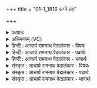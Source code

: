 +++
title = "01-1_1816 अग्ने तव"

+++
<details><summary>पदपाठः</summary>

अ꣡ग्ने꣢꣯। त꣡व꣢꣯। श्र꣡वः꣢꣯। व꣡यः꣢꣯। म꣡हि꣢꣯। भ्रा꣣जन्ते। अर्च꣡यः꣢। वि꣣भावसो। विभा। वसो। बृ꣡ह꣢꣯द्भानो। बृ꣡ह꣢꣯त्। भा꣣नो। श꣡व꣢꣯सा। वा꣡ज꣢꣯म्। उ꣣क्थ्य꣢म्। द꣡धा꣢꣯सि। दा꣣शु꣡षे꣢। क꣣वे। १८१६।
</details>

<details><summary>अधिमन्त्रम् (VC)</summary>

- अग्निः
- अग्निः पावकः
- विष्टारपङ्क्तिः
- पञ्चमः
</details>

<details><summary>हिन्दी : आचार्य रामनाथ वेदालंकार - विषयः</summary>

प्रथम मन्त्र में अग्नि नाम से परमात्मा के स्वरूप और उपकार का वर्णन है।
</details>

<details><summary>हिन्दी : आचार्य रामनाथ वेदालंकार - पदार्थः</summary>

पदार्थान्वय -  हे (अग्ने) जगन्नायक परमेश ! (तव) आपका (श्रवः) यश और (वयः) ऐश्वर्य (महि) महान् है। हे (विभावसो) दीप्तिधन ! आप ही की (अर्चयः) दीप्तियाँ (भ्राजन्ते) अग्नि,सूर्य,नक्षत्र आदियों में चमक रही हैं। हे (बृहद्भानो) महातेजस्वी ! हे (कवे) क्रान्तद्रष्टा ! आप (दाशुषे) आत्मसमर्पण करनेवाले को (शवसा) बल के साथ (उक्थ्यम्) प्रशंसनीय (वाजम्) आनन्द-रूप ऐश्वर्य (दधासि) देते हो ॥१॥
</details>

<details><summary>हिन्दी : आचार्य रामनाथ वेदालंकार - भावार्थः</summary>

भावार्थ -  परमेश्वर स्वयं प्रकाशमान होता हुआ दूसरों को प्रकाशित करता है,स्वयं बलवान् होता हुआ दूसरों को बल देता है,स्वयं यशस्वी होता हुआ दूसरों को यशस्वी करता है,स्वयं आनन्दवान् होता हुआ दूसरों को आनन्दित करता है ॥१॥
</details>

<details><summary>संस्कृत : आचार्य रामनाथ वेदालंकार - विषयः</summary>

तत्राग्निनाम्ना परमात्मनः स्वरूपमुपकारं च वर्णयति।
</details>

<details><summary>संस्कृत : आचार्य रामनाथ वेदालंकार - पदार्थः</summary>

पदार्थान्वय -  हे (अग्ने) जगन्नेतः परमेश ! (तव) त्वदीयम् (श्रवः) यशः (वयः) ऐश्वर्यञ्च (महि) महत् वर्तते। हे (विभावसो) तेजोधन ! तव (अर्चयः) दीप्तयः (भ्राजन्ते) वह्निसूर्यनक्षत्रादिषु दीप्यन्ते। हे (बृहद्भानो) महातेजस्क ! हे (कवे) क्रान्तदर्शिन् ! त्वम् (दाशुषे) आत्मसमर्पकाय (शवसा) बलेन सह (उक्थ्यम्) प्रशंसनीयम् (वाजम्) आनन्दरूपमैश्वर्यम् (दधासि) प्रयच्छसि ॥१॥२
</details>

<details><summary>संस्कृत : आचार्य रामनाथ वेदालंकार - भावार्थः</summary>

भावार्थ -  परमेश्वरः स्वयं प्रकाशमानः सन्नन्यान् प्रकाशयति,स्वयं बलवान् सन्नन्येभ्यो बलानि प्रयच्छति,स्वयं यशस्वी सन्नन्यान् यशस्विनः करोति,स्वयमानन्दवान् सन्नन्यानानन्दिनः करोति ॥१॥
</details>